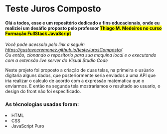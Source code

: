 # Teste Juros Composto

<h4>Olá a todos, esse e um repositório dedicado a fins educacionais, onde eu realiziei um desáfio proposto pelo professor <mark>Thiago M. Medeiros no curso Formação  
  FullStack JavaScript</mark>
</h4>

<em>Você pode acessalo pelo link a seguir: https://gustavocremonez.github.io/testeJurosComposto/ </em><br>
<em>Ou então, clonando o repositorio para sua maquina local e o executando com a extensão live server do Visual Studio Code</em>

<span>
  Neste projeto foi proposto a criação de duas telas, na primeira o usúario digitaria alguns dados, que posteriormente seria enviados a uma API que iria realizar 
o calculo de acordo com a expressão matematica que o enviarmos. E então na segunda tela mostrariamos o resultado ao usuario, o design do front não foi especificado.
</span>

<h3>As técnologias usadas foram:</h3> 
<li>HTML</li>
<li>CSS</li>
<li>JavaScript Puro</li>
